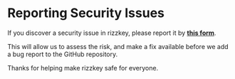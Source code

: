 # Reporting Security Issues

If you discover a security issue in rizzkey, please report it by **[this form](https://github.com/misskey-dev/misskey/security/advisories/new)**.

This will allow us to assess the risk, and make a fix available before we add a
bug report to the GitHub repository.

Thanks for helping make rizzkey safe for everyone.
